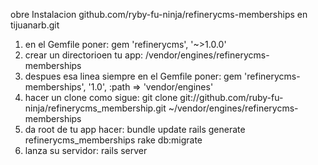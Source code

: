 obre Instalacion github.com/ryby-fu-ninja/refinerycms-memberships en tijuanarb.git

1. en el Gemfile poner: gem 'refinerycms', '~>1.0.0'
2. crear un directorioen tu app: /vendor/engines/refinerycms-memberships
3. despues esa linea siempre en el Gemfile poner: gem 'refinerycms-memberships', '1.0', :path => 'vendor/engines'
4. hacer un clone como sigue: git clone git://github.com/ruby-fu-ninja/refinerycms_membership.git ~/vendor/engines/refinerycms-memberships
5. da root de tu app hacer: bundle update
                            rails generate refinerycms_memberships
                            rake db:migrate
6. lanza su servidor: rails server
